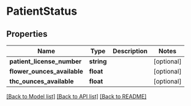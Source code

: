 # PatientStatus

## Properties
Name | Type | Description | Notes
------------ | ------------- | ------------- | -------------
**patient_license_number** | **string** |  | [optional] 
**flower_ounces_available** | **float** |  | [optional] 
**thc_ounces_available** | **float** |  | [optional] 

[[Back to Model list]](../README.md#documentation-for-models) [[Back to API list]](../README.md#documentation-for-api-endpoints) [[Back to README]](../README.md)


